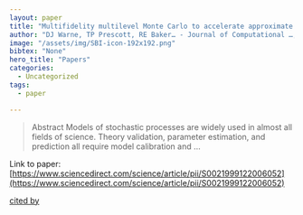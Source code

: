 ```yaml
---
layout: paper
title: "Multifidelity multilevel Monte Carlo to accelerate approximate Bayesian parameter inference for partially observed stochastic processes"
author: "DJ Warne, TP Prescott, RE Baker… - Journal of Computational …, 2022 - Elsevier"
image: "/assets/img/SBI-icon-192x192.png"
bibtex: "None"
hero_title: "Papers"
categories:
  - Uncategorized
tags:
  - paper

---
```

>Abstract Models of stochastic processes are widely used in almost all fields of science. Theory validation, parameter estimation, and prediction all require model calibration and …

Link to paper: [https://www.sciencedirect.com/science/article/pii/S0021999122006052](https://www.sciencedirect.com/science/article/pii/S0021999122006052)

[cited by](https://scholar.google.com/scholar?cites=1009602155830620117&as_sdt=2005&sciodt=0,5&hl=en&num=20)
